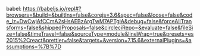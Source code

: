 babel: 
https://babeljs.io/repl#?browsers=&build=&builtIns=false&corejs=3.6&spec=false&loose=false&code_lz=DwCwjAfCCmA2sHsAEBzArgTwM7APTgiA&debug=false&forceAllTransforms=false&shippedProposals=false&circleciRepo=&evaluate=false&fileSize=false&timeTravel=false&sourceType=module&lineWrap=true&presets=es2015%2Creact&prettier=false&targets=&version=7.15.6&externalPlugins=&assumptions=%7B%7D
